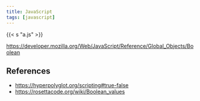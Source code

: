 ```yaml
---
title: JavaScript
tags: [javascript]
---
```


{{< s "a.js" >}}

<https://developer.mozilla.org/Web/JavaScript/Reference/Global_Objects/Boolean>

## References

- <https://hyperpolyglot.org/scripting#true-false>
- <https://rosettacode.org/wiki/Boolean_values>
